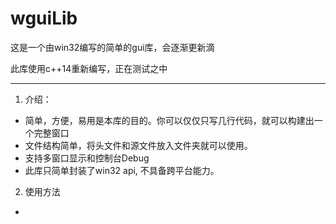 # wguiLib
这是一个由win32编写的简单的gui库，会逐渐更新滴

此库使用c++14重新编写，正在测试之中

***********
1. 介绍：
  * 简单，方便，易用是本库的目的。你可以仅仅只写几行代码，就可以构建出一个完整窗口
  * 文件结构简单，将头文件和源文件放入文件夹就可以使用。
  * 支持多窗口显示和控制台Debug
  * 此库只简单封装了win32 api, 不具备跨平台能力。
2. 使用方法
  * 
